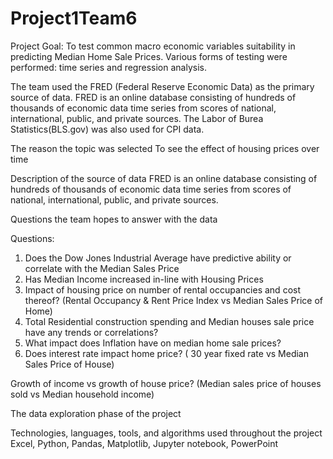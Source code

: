 # Project1Team6

  Project Goal: To test common macro economic variables suitability in predicting Median Home Sale Prices. Various forms of testing were performed: time series and regression analysis.

  The team used the FRED (Federal Reserve Economic Data) as the primary source of data. FRED is an online database consisting of hundreds of thousands of economic data time series from scores of national, international, public, and private sources. The Labor of Burea Statistics(BLS.gov) was also used for CPI data.

The reason the topic was selected
To see the effect of housing prices over time

Description of the source of data
FRED is an online database consisting of hundreds of thousands of economic data time series from scores of national, international, public, and private sources.

Questions the team hopes to answer with the data

Questions:
1. Does the Dow Jones Industrial Average have predictive ability or correlate with the Median Sales Price
2. Has Median Income increased in-line with Housing Prices
3. Impact of housing price on number of rental occupancies and cost thereof? (Rental Occupancy & Rent Price Index vs Median Sales Price of Home)
4. Total Residential construction spending and Median houses sale price have any trends or correlations?
5. What impact does Inflation have on median home sale prices?
6. Does interest rate impact home price? ( 30 year fixed rate vs Median Sales Price of House)

Growth of income vs growth of house price? (Median sales price of houses sold vs Median household income)


The data exploration phase of the project



Technologies, languages, tools, and algorithms used throughout the project
Excel, Python, Pandas, Matplotlib, Jupyter notebook, PowerPoint


